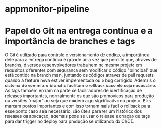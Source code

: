 # appmonitor-pipeline

# Papel do Git na entrega contínua e a importância de branches e tags
O Git é utilizado para controle e versionamento de código, a importância dele para a entrega contínua é grande uma vez que permite que, atraves de branchs, diversos desenvolvedores trabalhem no mesmo projeto em requisitos diferentes com segurança sem modificar o código "principal" que está contido na branch main, juntando os códigos atraves de pull requests quando a feature nova estiver implementada ou o bug corrigido. Ademais o sistema de commits e branchs facilitam o rollback caso ele seja necessário. 
As tags também entram na parte de facilitadores de identificação de releases importantes, normalmente os que são promovidos para produção ou versões "major" ou seja que mudem algo significativo no projeto. Elas marcam pontos importantes e com isso tornam mais facil o rollback para esse ponto caso seja necessário, são úteis para ter um histórico dos releases da aplicação, ademais pode se usar o release e criação de tags para dar trigger no deploy para produção se utilizando do CI/CD.
